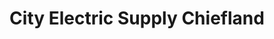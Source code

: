 ---
title: "City Electric Supply Chiefland"
url: /chiefland/city-electric-supply-chiefland/
shop: Elektrisch
---